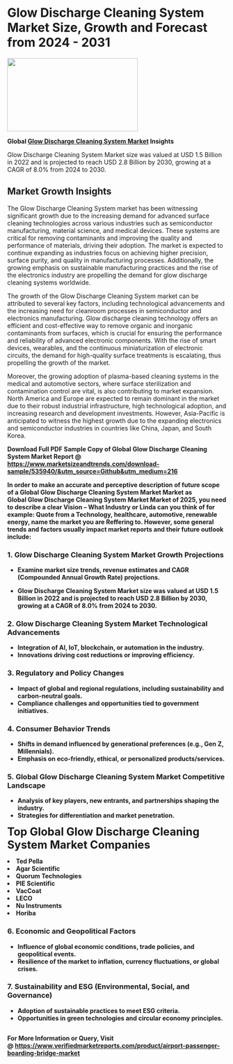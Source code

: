<H1>Glow Discharge Cleaning System Market Size, Growth and Forecast from 2024 - 2031</H1><img class="aligncenter size-medium wp-image-584254" src="https://thirdeyenews.in/wp-content/uploads/2024/09/Global-Market-Research-300x168.jpeg" alt="" width="300" height="168" /><p><strong>Global&nbsp;<a href="https://www.marketsizeandtrends.com/download-sample/535940/&amp;utm_source=Github&utm_medium=216">Glow Discharge Cleaning System Market</a> Insights</strong></p><p>Glow Discharge Cleaning System Market size was valued at USD 1.5 Billion in 2022 and is projected to reach USD 2.8 Billion by 2030, growing at a CAGR of 8.0% from 2024 to 2030.</p><p><h2>Market Growth Insights</h2> <p>The Glow Discharge Cleaning System market has been witnessing significant growth due to the increasing demand for advanced surface cleaning technologies across various industries such as semiconductor manufacturing, material science, and medical devices. These systems are critical for removing contaminants and improving the quality and performance of materials, driving their adoption. The market is expected to continue expanding as industries focus on achieving higher precision, surface purity, and quality in manufacturing processes. Additionally, the growing emphasis on sustainable manufacturing practices and the rise of the electronics industry are propelling the demand for glow discharge cleaning systems worldwide.</p> <p><strong></strong></p> <p>The growth of the Glow Discharge Cleaning System market can be attributed to several key factors, including technological advancements and the increasing need for cleanroom processes in semiconductor and electronics manufacturing. Glow discharge cleaning technology offers an efficient and cost-effective way to remove organic and inorganic contaminants from surfaces, which is crucial for ensuring the performance and reliability of advanced electronic components. With the rise of smart devices, wearables, and the continuous miniaturization of electronic circuits, the demand for high-quality surface treatments is escalating, thus propelling the growth of the market.</p> <p>Moreover, the growing adoption of plasma-based cleaning systems in the medical and automotive sectors, where surface sterilization and contamination control are vital, is also contributing to market expansion. North America and Europe are expected to remain dominant in the market due to their robust industrial infrastructure, high technological adoption, and increasing research and development investments. However, Asia-Pacific is anticipated to witness the highest growth due to the expanding electronics and semiconductor industries in countries like China, Japan, and South Korea.</p> <p><strong></p><p><span class=""><strong>Download Full PDF Sample Copy of Global Glow Discharge Cleaning System Market Report</strong> @ <a href="https://www.marketsizeandtrends.com/download-sample/535940/&amp;utm_source=Github&utm_medium=216" target="_blank">https://www.marketsizeandtrends.com/download-sample/535940/&amp;utm_source=Github&utm_medium=216</a></span></p><p>In order to make an accurate and perceptive description of future scope of a Global&nbsp;Glow Discharge Cleaning System Market Market as Global&nbsp;Glow Discharge Cleaning System Market Market of 2025, you need to describe a clear Vision &ndash; What Industry or Linda can you think of for example: Quote from a Technology, healthcare, automotive, renewable energy, name the market you are Reffering to. However, some general trends and factors usually impact market reports and their future outlook include:</p><h3>1.&nbsp;<strong>Glow Discharge Cleaning System Market Growth Projections</strong></h3><ul><li>Examine market size trends, revenue estimates and CAGR (Compounded Annual Growth Rate) projections.</li><li><p>Glow Discharge Cleaning System Market size was valued at USD 1.5 Billion in 2022 and is projected to reach USD 2.8 Billion by 2030, growing at a CAGR of 8.0% from 2024 to 2030.</p></li></ul><h3>2.&nbsp;<strong>Glow Discharge Cleaning System Market Technological Advancements</strong></h3><ul><li>Integration of AI, IoT, blockchain, or automation in the industry.</li><li>Innovations driving cost reductions or improving efficiency.</li></ul><h3>3.&nbsp;<strong>Regulatory and Policy Changes</strong></h3><ul><li>Impact of global and regional regulations, including sustainability and carbon-neutral goals.</li><li>Compliance challenges and opportunities tied to government initiatives.</li></ul><h3>4.&nbsp;<strong>Consumer Behavior Trends</strong></h3><ul><li>Shifts in demand influenced by generational preferences (e.g., Gen Z, Millennials).</li><li>Emphasis on eco-friendly, ethical, or personalized products/services.</li></ul><h3>5.&nbsp;<strong>Global Glow Discharge Cleaning System Market Competitive Landscape</strong></h3><ul><li>Analysis of key players, new entrants, and partnerships shaping the industry.</li><li>Strategies for differentiation and market penetration.</li></ul><p data-pm-slice="1 1 []"><span style="color: inherit; font-family: inherit; font-size: 25px;">Top Global Glow Discharge Cleaning System Market Companies</span></p><div class="" data-test-id=""><p><li>Ted Pella</li><li> Agar Scientific</li><li> Quorum Technologies</li><li> PIE Scientific</li><li> VacCoat</li><li> LECO</li><li> Nu Instruments</li><li> Horiba</li></p></div><h3>6.&nbsp;<strong>Economic and Geopolitical Factors</strong></h3><ul><li>Influence of global economic conditions, trade policies, and geopolitical events.</li><li>Resilience of the market to inflation, currency fluctuations, or global crises.</li></ul><h3>7.&nbsp;<strong>Sustainability and ESG (Environmental, Social, and Governance)</strong></h3><ul><li>Adoption of sustainable practices to meet ESG criteria.</li><li>Opportunities in green technologies and circular economy principles.</li></ul><h2><strong style="font-size: 14px;">For More Information or Query, Visit @&nbsp;</strong><a style="background-color: #ffffff; font-size: 14px;" href="https://www.marketsizeandtrends.com/report/glow-discharge-cleaning-system-market/" target="_blank">https://www.verifiedmarketreports.com/product/airport-passenger-boarding-bridge-market</a></h2>
